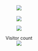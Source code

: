 <h2 align="center">
<img src="https://media1.tenor.com/images/443d5c753ebd06d7692d4a8645524c53/tenor.gif">
</h2>


<p align="center">
    <img src="https://discord.c99.nl/widget/theme-1/852656050103648257.png">
</p>

<p align="center">
  <img src="https://github-readme-stats.vercel.app/api/?username=xdecemberrr&title_color=4F8CC9&text_color=9f9f9f&show_icons=true&bg_color=00000000&hide_border=true&icon_color=4F8CC9&hide_title=true&count_private=true" />
</p>


<p align="center"> 
  Visitor count<br>
  <img src="https://profile-counter.glitch.me/xdecemberrr/count.svg"/>
</p>
